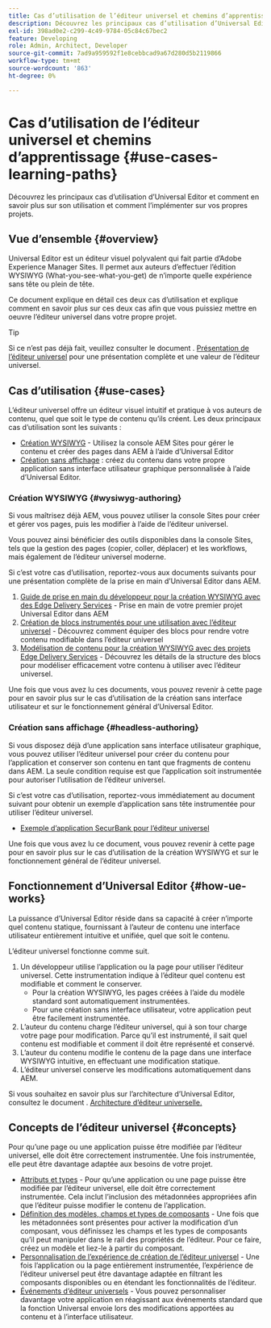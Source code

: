 ```yaml
---
title: Cas d’utilisation de l’éditeur universel et chemins d’apprentissage
description: Découvrez les principaux cas d’utilisation d’Universal Editor, comment en savoir plus sur son utilisation et comment l’implémenter sur vos propres projets.
exl-id: 398ad0e2-c299-4c49-9784-05c84c67bec2
feature: Developing
role: Admin, Architect, Developer
source-git-commit: 7ad9a959592f1e8cebbcad9a67d280d5b2119866
workflow-type: tm+mt
source-wordcount: '863'
ht-degree: 0%

---
```


# Cas d’utilisation de l’éditeur universel et chemins d’apprentissage {#use-cases-learning-paths}

Découvrez les principaux cas d’utilisation d’Universal Editor et comment en savoir plus sur son utilisation et comment l’implémenter sur vos propres projets.

## Vue d’ensemble {#overview}

Universal Editor est un éditeur visuel polyvalent qui fait partie d’Adobe Experience Manager Sites. Il permet aux auteurs d’effectuer l’édition WYSIWYG (What-you-see-what-you-get) de n’importe quelle expérience sans tête ou plein de tête.

Ce document explique en détail ces deux cas d’utilisation et explique comment en savoir plus sur ces deux cas afin que vous puissiez mettre en oeuvre l’éditeur universel dans votre propre projet.

>[!TIP]
>
>Si ce n’est pas déjà fait, veuillez consulter le document . [Présentation de l’éditeur universel](/help/implementing/universal-editor/introduction.md) pour une présentation complète et une valeur de l’éditeur universel.

## Cas d’utilisation {#use-cases}

L’éditeur universel offre un éditeur visuel intuitif et pratique à vos auteurs de contenu, quel que soit le type de contenu qu’ils créent. Les deux principaux cas d’utilisation sont les suivants :

* [Création WYSIWYG](#wysiwyg-authoring) - Utilisez la console AEM Sites pour gérer le contenu et créer des pages dans AEM à l’aide d’Universal Editor
* [Création sans affichage](#headless-authoring) : créez du contenu dans votre propre application sans interface utilisateur graphique personnalisée à l’aide d’Universal Editor.

### Création WYSIWYG {#wysiwyg-authoring}

Si vous maîtrisez déjà AEM, vous pouvez utiliser la console Sites pour créer et gérer vos pages, puis les modifier à l’aide de l’éditeur universel.

Vous pouvez ainsi bénéficier des outils disponibles dans la console Sites, tels que la gestion des pages (copier, coller, déplacer) et les workflows, mais également de l’éditeur universel moderne.

Si c’est votre cas d’utilisation, reportez-vous aux documents suivants pour une présentation complète de la prise en main d’Universal Editor dans AEM.

1. [Guide de prise en main du développeur pour la création WYSIWYG avec des Edge Delivery Services](/help/edge/wysiwyg-authoring/edge-dev-getting-started.md) - Prise en main de votre premier projet Universal Editor dans AEM
1. [Création de blocs instrumentés pour une utilisation avec l’éditeur universel](/help/edge/wysiwyg-authoring/create-block.md) - Découvrez comment équiper des blocs pour rendre votre contenu modifiable dans l’éditeur universel
1. [Modélisation de contenu pour la création WYSIWYG avec des projets Edge Delivery Services](/help/edge/wysiwyg-authoring/content-modeling.md) - Découvrez les détails de la structure des blocs pour modéliser efficacement votre contenu à utiliser avec l’éditeur universel.

Une fois que vous avez lu ces documents, vous pouvez revenir à cette page pour en savoir plus sur le cas d’utilisation de la création sans interface utilisateur et sur le fonctionnement général d’Universal Editor.

### Création sans affichage {#headless-authoring}

Si vous disposez déjà d’une application sans interface utilisateur graphique, vous pouvez utiliser l’éditeur universel pour créer du contenu pour l’application et conserver son contenu en tant que fragments de contenu dans AEM. La seule condition requise est que l’application soit instrumentée pour autoriser l’utilisation de l’éditeur universel.

Si c’est votre cas d’utilisation, reportez-vous immédiatement au document suivant pour obtenir un exemple d’application sans tête instrumentée pour utiliser l’éditeur universel.

* [Exemple d’application SecurBank pour l’éditeur universel](/help/implementing/universal-editor/securbank.md)

Une fois que vous avez lu ce document, vous pouvez revenir à cette page pour en savoir plus sur le cas d’utilisation de la création WYSIWYG et sur le fonctionnement général de l’éditeur universel.

## Fonctionnement d’Universal Editor {#how-ue-works}

La puissance d’Universal Editor réside dans sa capacité à créer n’importe quel contenu statique, fournissant à l’auteur de contenu une interface utilisateur entièrement intuitive et unifiée, quel que soit le contenu.

L’éditeur universel fonctionne comme suit.

1. Un développeur utilise l’application ou la page pour utiliser l’éditeur universel. Cette instrumentation indique à l’éditeur quel contenu est modifiable et comment le conserver.
   * Pour la création WYSIWYG, les pages créées à l’aide du modèle standard sont automatiquement instrumentées.
   * Pour une création sans interface utilisateur, votre application peut être facilement instrumentée.
1. L’auteur du contenu charge l’éditeur universel, qui à son tour charge votre page pour modification. Parce qu’il est instrumenté, il sait quel contenu est modifiable et comment il doit être représenté et conservé.
1. L’auteur du contenu modifie le contenu de la page dans une interface WYSIWYG intuitive, en effectuant une modification statique.
1. L’éditeur universel conserve les modifications automatiquement dans AEM.

Si vous souhaitez en savoir plus sur l’architecture d’Universal Editor, consultez le document . [Architecture d’éditeur universelle.](/help/implementing/universal-editor/architecture.md)

## Concepts de l’éditeur universel {#concepts}

Pour qu’une page ou une application puisse être modifiée par l’éditeur universel, elle doit être correctement instrumentée. Une fois instrumentée, elle peut être davantage adaptée aux besoins de votre projet.

* [Attributs et types](/help/implementing/universal-editor/attributes-types.md) - Pour qu’une application ou une page puisse être modifiée par l’éditeur universel, elle doit être correctement instrumentée. Cela inclut l’inclusion des métadonnées appropriées afin que l’éditeur puisse modifier le contenu de l’application.
* [Définition des modèles, champs et types de composants](/help/implementing/universal-editor/field-types.md) - Une fois que les métadonnées sont présentes pour activer la modification d’un composant, vous définissez les champs et les types de composants qu’il peut manipuler dans le rail des propriétés de l’éditeur. Pour ce faire, créez un modèle et liez-le à partir du composant.
* [Personnalisation de l’expérience de création de l’éditeur universel](/help/implementing/universal-editor/customizing.md) - Une fois l’application ou la page entièrement instrumentée, l’expérience de l’éditeur universel peut être davantage adaptée en filtrant les composants disponibles ou en étendant les fonctionnalités de l’éditeur.
* [Événements d’éditeur universels](/help/implementing/universal-editor/events.md) - Vous pouvez personnaliser davantage votre application en réagissant aux événements standard que la fonction Universal envoie lors des modifications apportées au contenu et à l’interface utilisateur.
